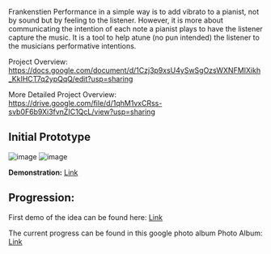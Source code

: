 Frankenstien Performance in a simple way is to add vibrato to a pianist, not by sound but by feeling to the listener. However, it is more about communicating the intention of each note a pianist plays to have the listener capture the music. It is a tool to help atune (no pun intended) the listener to the musicians performative intentions. 

Project Overview: https://docs.google.com/document/d/1Czj3p9xsU4ySwSgOzsWXNFMIXikh_KkIHCT7q2ypQqQ/edit?usp=sharing

More Detailed Project Overview: https://drive.google.com/file/d/1qhM1vxCRss-svb0F6b9Xi3fvnZIC1QcL/view?usp=sharing

## Initial Prototype
![image](https://github.com/user-attachments/assets/ab7e6abf-b028-413c-abba-9a477d8c3d71)
![image](https://github.com/user-attachments/assets/5bbb6272-e35f-4a30-b38c-9f3e30420f9d)

**Demonstration:** [Link](https://photos.app.goo.gl/uDx8SQ5frFhejb5t5)

## Progression: 
First demo of the idea can be found here:
[Link](https://photos.app.goo.gl/4rt2y4wctnXFHKrz7)

The current progress can be found in this google photo album 
Photo Album: [Link](https://photos.app.goo.gl/TBx9K2HFpNhXGP73A)                                                                
